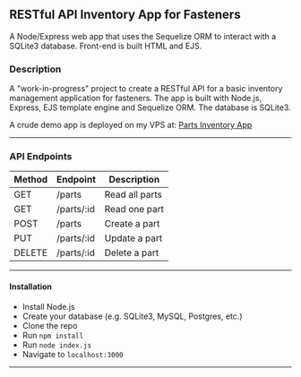 ## RESTful API Inventory App for Fasteners

A Node/Express web app that uses the Sequelize ORM to interact with a SQLite3 database. Front-end is built HTML and EJS.

### Description

A "work-in-progress" project to create a RESTful API for a basic inventory management application for fasteners. The app is built with Node.js, Express, EJS template engine and Sequelize ORM. The database is SQLite3.<br>

A crude demo app is deployed on my VPS at: [Parts Inventory App]()

---
### API Endpoints

| Method | Endpoint   | Description    |
| ------ | ---------- | -------------- |
| GET    | /parts     | Read all parts |
| GET    | /parts/:id | Read one part  |
| POST   | /parts     | Create a part  |
| PUT    | /parts/:id | Update a part  |
| DELETE | /parts/:id | Delete a part  |

---

#### Installation

-   Install Node.js
-   Create your database (e.g. SQLite3, MySQL, Postgres, etc.)
-   Clone the repo
-   Run `npm install`
-   Run `node index.js`
-   Navigate to `localhost:3000`

---
